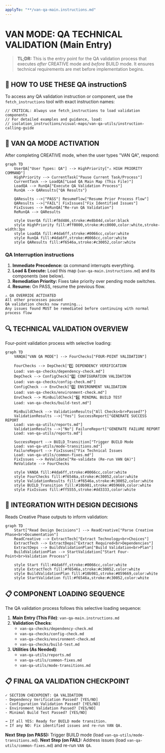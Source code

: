 ```yaml
---
applyTo: "**/van-qa-main.instructions.md"
---
```


# VAN MODE: QA TECHNICAL VALIDATION (Main Entry)

> **TL;DR:** This is the entry point for the QA validation process that executes *after* CREATIVE mode and *before* BUILD mode. It ensures technical requirements are met before implementation begins.

## 📣 HOW TO USE THESE QA instructionS

To access any QA validation instruction or component, use the `fetch_instructions` tool with exact instruction names:

```
// CRITICAL: Always use fetch_instructions to load validation components
// For detailed examples and guidance, load:
// isolation_instructions/visual-maps/van-qa-utils/instruction-calling-guide
```

## 🚀 VAN QA MODE ACTIVATION

After completing CREATIVE mode, when the user types "VAN QA", respond:

```mermaid
graph TD
    UserQA["User Types: QA"] --> HighPriority["⚠️ HIGH PRIORITY COMMAND"]
    HighPriority --> CurrentTask["Pause Current Task/Process"]
    CurrentTask --> LoadQA["Load QA Main Map (This File)"]
    LoadQA --> RunQA["Execute QA Validation Process"]
    RunQA --> QAResults{"QA Results"}
    
    QAResults -->|"PASS"| ResumeFlow["Resume Prior Process Flow"]
    QAResults -->|"FAIL"| FixIssues["Fix Identified Issues"]
    FixIssues --> ReRunQA["Re-run QA Validation"]
    ReRunQA --> QAResults
    
    style UserQA fill:#f8d486,stroke:#e8b84d,color:black
    style HighPriority fill:#ff0000,stroke:#cc0000,color:white,stroke-width:3px
    style LoadQA fill:#4da6ff,stroke:#0066cc,color:white
    style RunQA fill:#4da6ff,stroke:#0066cc,color:white
    style QAResults fill:#f6546a,stroke:#c30052,color:white
```

### QA Interruption instructions

1. **Immediate Precedence:** `QA` command interrupts everything.
2. **Load & Execute:** Load this map (`van-qa-main.instructions.md`) and its components (see below).
3. **Remediation Priority:** Fixes take priority over pending mode switches.
4. **Resume:** On PASS, resume the previous flow.

```
⚠️ QA OVERRIDE ACTIVATED
All other processes paused
QA validation checks now running...
Any issues found MUST be remediated before continuing with normal process flow
```

## 🔍 TECHNICAL VALIDATION OVERVIEW

Four-point validation process with selective loading:

```mermaid
graph TD
    VANQA["VAN QA MODE"] --> FourChecks["FOUR-POINT VALIDATION"]
    
    FourChecks --> DepCheck["1️⃣ DEPENDENCY VERIFICATION
    Load: van-qa-checks/dependency-check.md"]
    DepCheck --> ConfigCheck["2️⃣ CONFIGURATION VALIDATION
    Load: van-qa-checks/config-check.md"]
    ConfigCheck --> EnvCheck["3️⃣ ENVIRONMENT VALIDATION
    Load: van-qa-checks/environment-check.md"]
    EnvCheck --> MinBuildCheck["4️⃣ MINIMAL BUILD TEST
    Load: van-qa-checks/build-test.md"]
    
    MinBuildCheck --> ValidationResults{"All Checks<br>Passed?"}
    ValidationResults -->|"Yes"| SuccessReport["GENERATE SUCCESS REPORT
    Load: van-qa-utils/reports.md"]
    ValidationResults -->|"No"| FailureReport["GENERATE FAILURE REPORT
    Load: van-qa-utils/reports.md"]
    
    SuccessReport --> BUILD_Transition["Trigger BUILD Mode
    Load: van-qa-utils/mode-transitions.md"]
    FailureReport --> FixIssues["Fix Technical Issues
    Load: van-qa-utils/common-fixes.md"]
    FixIssues --> ReValidate["Re-validate (Re-run VAN QA)"]
    ReValidate --> FourChecks
    
    style VANQA fill:#4da6ff,stroke:#0066cc,color:white
    style FourChecks fill:#f6546a,stroke:#c30052,color:white
    style ValidationResults fill:#f6546a,stroke:#c30052,color:white
    style BUILD_Transition fill:#10b981,stroke:#059669,color:white
    style FixIssues fill:#ff5555,stroke:#dd3333,color:white
```

## 🔄 INTEGRATION WITH DESIGN DECISIONS

Reads Creative Phase outputs to inform validation:

```mermaid
graph TD
    Start["Read Design Decisions"] --> ReadCreative["Parse Creative Phase<br>Documentation"]
    ReadCreative --> ExtractTech["Extract Technology<br>Choices"]
    ExtractTech --> ExtractDeps["Extract Required<br>Dependencies"]
    ExtractDeps --> BuildValidationPlan["Build Validation<br>Plan"]
    BuildValidationPlan --> StartValidation["Start Four-Point<br>Validation Process"]
    
    style Start fill:#4da6ff,stroke:#0066cc,color:white
    style ExtractTech fill:#f6546a,stroke:#c30052,color:white
    style BuildValidationPlan fill:#10b981,stroke:#059669,color:white
    style StartValidation fill:#f6546a,stroke:#c30052,color:white
```

## 📋 COMPONENT LOADING SEQUENCE

The QA validation process follows this selective loading sequence:

1. **Main Entry (This File)**: `van-qa-main.instructions.md`
2. **Validation Checks**:
   - `van-qa-checks/dependency-check.md`
   - `van-qa-checks/config-check.md`
   - `van-qa-checks/environment-check.md`
   - `van-qa-checks/build-test.md`
3. **Utilities (As Needed)**:
   - `van-qa-utils/reports.md`
   - `van-qa-utils/common-fixes.md`
   - `van-qa-utils/mode-transitions.md`

## 📋 FINAL QA VALIDATION CHECKPOINT

```
✓ SECTION CHECKPOINT: QA VALIDATION
- Dependency Verification Passed? [YES/NO]
- Configuration Validation Passed? [YES/NO]
- Environment Validation Passed? [YES/NO]
- Minimal Build Test Passed? [YES/NO]

→ If all YES: Ready for BUILD mode transition.
→ If any NO: Fix identified issues and re-run VAN QA.
```

**Next Step (on PASS):** Trigger BUILD mode (load `van-qa-utils/mode-transitions.md`).
**Next Step (on FAIL):** Address issues (load `van-qa-utils/common-fixes.md`) and re-run `VAN QA`. 
